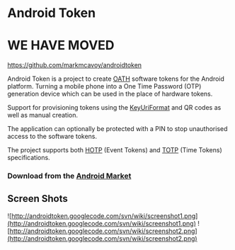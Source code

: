 # Android Token #


# WE HAVE MOVED #
https://github.com/markmcavoy/androidtoken



Android Token is a project to create [OATH](http://www.openauthentication.org/) software tokens for the Android platform. Turning a mobile phone into a One Time Password (OTP) generation device which can be used in the place of hardware tokens.

Support for provisioning tokens using the [KeyUriFormat](http://code.google.com/p/google-authenticator/wiki/KeyUriFormat) and QR codes as well as manual creation.

The application can optionally be protected with a PIN to stop unauthorised access to the software tokens.

The project supports both [HOTP](http://tools.ietf.org/html/rfc4226) (Event Tokens) and [TOTP](http://tools.ietf.org/html/draft-mraihi-totp-timebased-00) (Time Tokens) specifications.

### Download from the [Android Market](https://market.android.com/details?id=uk.co.bitethebullet.android.token) ###


## Screen Shots ##

![http://androidtoken.googlecode.com/svn/wiki/screenshot1.png](http://androidtoken.googlecode.com/svn/wiki/screenshot1.png) ![http://androidtoken.googlecode.com/svn/wiki/screenshot2.png](http://androidtoken.googlecode.com/svn/wiki/screenshot2.png)
